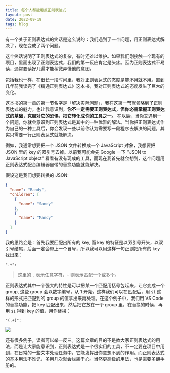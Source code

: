 ```yaml
---
title: 每个人都能用点正则表达式
layout: post
date: 2022-09-19
tags: blog
---
```


有一个关于正则表达式的笑话是这么说的：我们遇到了一个问题，用正则表达式解决了，现在变成了两个问题。

这个笑话说明了正则表达式的复杂，有时还难以维护。如果我们刚接触一个现有的项目，里面出现了正则表达式，我们的第一反应肯定是头疼。因为正则表达式不易读，通常要读好几遍才能稍微弄懂他的意图。

包括我也一样，在很长一段时间里，我对正则表达式的态度是能不用就不用。直到几年前我读完了《精通正则表达式》这本书，我对正则表达式的态度发生了巨大的变化。

这本书的第一章的第一节名字是「解决实际问题」，我在这第一节就领略到了正则表达式的魅力。也让我意识到，**你不一定需要正则表达式，但你必需掌握正则表达式的基础，克服对它的恐惧，把它转化成你的工具之一。** 在以后，当你又遇到一个问题，你就会意识到正则表达式是其中的一种优雅的解法。当你把正则表达式作为自己的一种工具后，你会发现一些以前你认为需要写一段程序去解决的问题，其实只需要一行正则表达式就能解决。

例如，我通常想要把一个 JSON 文件转换成一个 JavaScript 对象，我想要把 JSON 里的 key 的双引号去掉。以前我可能会先 Google 一下 "JSON to JavaScript object" 看看有没有现成的工具，而现在我首先就会想到，这个问题用正则表达式配合编辑器自带的替换功能就能解决。

假设这是我们想要转换的 JSON:

```json
{
  "name": "Randy",
  "children": [
    {
      "name": "Sandy"
    },
    {
      "name": "Mandy"
    }
  ]
}
```

我的思路会是：首先我要匹配出所有的 key, 而 key 的特征是以双引号开头，以双引号结尾，后面一定会带上一个冒号，所以我可以用这样一句正则把所有的 key 找出来：

```
".+":
```

> 这里的 `.` 表示任意字符，`+` 则表示匹配一个或多个。

正则表达式其中一个强大的特性是可以把某一个匹配用括号包起来，让它变成一个 group, 这些 group 会以数字编号，从 1 开始。这样我们可以在匹配后，用 `$1` 这样的形式把匹配到的 group 的值拿出来再处理。在这个例子中，我们用 VS Code 的替换功能，把 key 匹配出来，然后把它放在一个 group 里，在替换的时候，再用 `$1` 得到 key 的值，用作替换：

```
"(.+)":
```

![](https://gbstatic.djyde.com/uPic/K5GycU.png?x-oss-process=style/80)

还有很多例子，读者可以举一反三。这篇文章的目的不是教大家正则表达式的用法，而是让大家能意识到，正则表达式是一个很实用的工具，不一定要在项目中用到，在日常的一些文本处理任务中，它能发挥出你意想不到的作用。而正则表达式的基本用法不难记，多用几次就会烂熟于心。当然更高级的用法，也是需要多翻手册的。